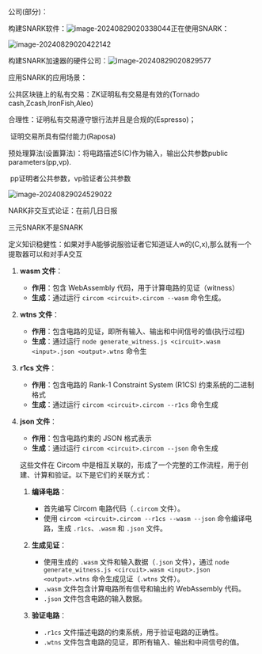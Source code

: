 公司(部分)：

构建SNARK软件：![image-20240829020338044](C:\Users\Jewel\AppData\Roaming\Typora\typora-user-images\image-20240829020338044.png)正在使用SNARK：

![image-20240829020422142](C:\Users\Jewel\AppData\Roaming\Typora\typora-user-images\image-20240829020422142.png)

构建SNARK加速器的硬件公司：![image-20240829020829577](C:\Users\Jewel\AppData\Roaming\Typora\typora-user-images\image-20240829020829577.png)

应用SNARK的应用场景：

公共区块链上的私有交易：ZK证明私有交易是有效的(Tornado cash,Zcash,IronFish,Aleo)

合理性：证明私有交易遵守银行法并且是合规的(Espresso)；

​               证明交易所具有偿付能力(Raposa)

预处理算法(设置算法)：将电路描述S(C)作为输入，输出公共参数public parameters(pp,vp).

​                                         pp证明者公共参数，vp验证者公共参数

![image-20240829024529022](C:\Users\Jewel\AppData\Roaming\Typora\typora-user-images\image-20240829024529022.png)

NARK非交互式论证：在前几日日报

三元SNARK不是SNARK

定义知识稳健性：如果对手A能够说服验证者它知道证人w的(C,x),那么就有一个提取器可以和对手A交互



1. **wasm 文件**：

   - **作用**：包含 WebAssembly 代码，用于计算电路的见证（witness）
   - **生成**：通过运行 `circom <circuit>.circom --wasm` 命令生成。

2. **wtns 文件**：

   - **作用**：包含电路的见证，即所有输入、输出和中间信号的值(执行过程)
   - **生成**：通过运行 `node generate_witness.js <circuit>.wasm <input>.json <output>.wtns` 命令生

3. **r1cs 文件**：

   - **作用**：包含电路的 Rank-1 Constraint System (R1CS) 约束系统的二进制格式
   - **生成**：通过运行 `circom <circuit>.circom --r1cs` 命令生成

4. **json 文件**：

   - **作用**：包含电路约束的 JSON 格式表示
   - **生成**：通过运行 `circom <circuit>.circom --json` 命令生成

   这些文件在 Circom 中是相互关联的，形成了一个完整的工作流程，用于创建、计算和验证。以下是它们的关联方式：

   1. **编译电路**：

      - 首先编写 Circom 电路代码（`.circom` 文件）。
      - 使用 `circom <circuit>.circom --r1cs --wasm --json` 命令编译电路，生成 `.r1cs`、`.wasm` 和 `.json` 文件。

   2. **生成见证**：

      - 使用生成的 `.wasm` 文件和输入数据（`.json` 文件），通过 `node generate_witness.js <circuit>.wasm <input>.json <output>.wtns` 命令生成见证（`.wtns` 文件）。
      - `.wasm` 文件包含计算电路所有信号和输出的 WebAssembly 代码。
      - `.json` 文件包含电路的输入数据。

   3. **验证电路**：

      - `.r1cs` 文件描述电路的约束系统，用于验证电路的正确性。
      - `.wtns` 文件包含电路的见证，即所有输入、输出和中间信号的值。

      

   

   ​              



​                 

​              